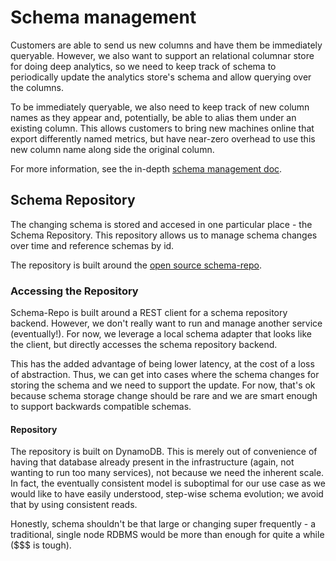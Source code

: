 # Schema management

Customers are able to send us new columns and have them be immediately queryable. However, we also want to support an relational columnar store for doing deep analytics, so we need to keep track of schema to periodically update the analytics store's schema and allow querying over the columns.

To be immediately queryable, we also need to keep track of new column names as they appear and, potentially, be able to alias them under an existing column. This allows customers to bring new machines online that export differently named metrics, but have near-zero overhead to use this new column name along side the original column.

For more information, see the in-depth [schema management doc](https://docs.google.com/document/d/1SchdbCqHZsSdgIaopNqZh1xtnLB-KYcy-anCxyotiOQ/edit#).

## Schema Repository

The changing schema is stored and accesed in one particular place - the Schema Repository. This repository allows us to manage schema changes over time and reference schemas by id.

The repository is built around the [open source schema-repo](https://github.com/schema-repo/schema-repo).

### Accessing the Repository

Schema-Repo is built around a REST client for a schema repository backend. However, we don't really want to run and manage another service (eventually!). For now, we leverage a local schema adapter that looks like the client, but directly accesses the schema repository backend.

This has the added advantage of being lower latency, at the cost of a loss of abstraction. Thus, we can get into cases where the schema changes for storing the schema and we need to support the update. For now, that's ok because schema storage change should be rare and we are smart enough to support backwards compatible schemas.

#### Repository

The repository is built on DynamoDB. This is merely out of convenience of having that database already present in the infrastructure (again, not wanting to run too many services), not because we need the inherent scale. In fact, the eventually consistent model is suboptimal for our use case as we would like to have easily understood, step-wise schema evolution; we avoid that by using consistent reads.

Honestly, schema shouldn't be that large or changing super frequently - a traditional, single node RDBMS would be more than enough for quite a while ($$$ is tough).
